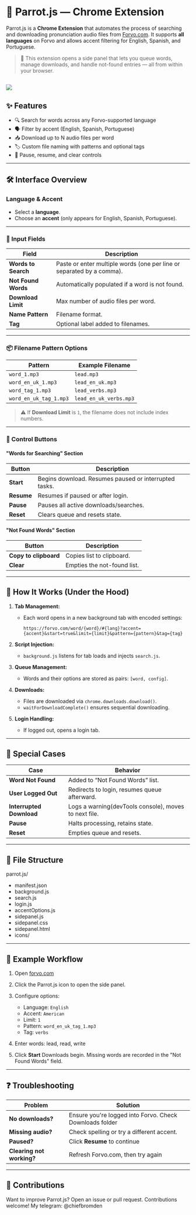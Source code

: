 # 🦜 Parrot.js — Chrome Extension

Parrot.js is a **Chrome Extension** that automates the process of searching and downloading pronunciation audio files from [Forvo.com](https://forvo.com). It supports **all languages** on Forvo and allows accent filtering for English, Spanish, and Portuguese.

> 📌 This extension opens a side panel that lets you queue words, manage downloads, and handle not-found entries — all from within your browser.

![](https://github.com/nickname137/Parrot.js/blob/main/sidepanel0.png)
---

## ✨ Features

- 🔍 Search for words across any Forvo-supported language
- 🗣️ Filter by accent (English, Spanish, Portuguese)
- 📥 Download up to N audio files per word
- 🏷️ Custom file naming with patterns and optional tags
- 🛑 Pause, resume, and clear controls

---

## 🛠 Interface Overview

### Language & Accent

- Select a **language**.
- Choose an **accent** (only appears for English, Spanish, Portuguese).

---

### 🔡 Input Fields

| Field | Description |
|-------|-------------|
| **Words to Search** | Paste or enter multiple words (one per line or separated by a comma). |
| **Not Found Words** | Automatically populated if a word is not found. |
| **Download Limit** | Max number of audio files per word. |
| **Name Pattern** | Filename format. |
| **Tag** | Optional label added to filenames. |

---

### 📦 Filename Pattern Options

| Pattern | Example Filename |
|---------|------------------|
| `word_1.mp3` | `lead.mp3` |
| `word_en_uk_1.mp3` | `lead_en_uk.mp3` |
| `word_tag_1.mp3` | `lead_verbs.mp3` |
| `word_en_uk_tag_1.mp3` | `lead_en_uk_verbs.mp3` |

> ⚠️ If **Download Limit** is `1`, the filename does not include index numbers.

---

### 🧭 Control Buttons

#### "Words for Searching" Section

| Button | Description |
|--------|-------------|
| **Start** | Begins download. Resumes paused or interrupted tasks. |
| **Resume** | Resumes if paused or after login. |
| **Pause** | Pauses all active downloads/searches. |
| **Reset** | Clears queue and resets state. |

#### "Not Found Words" Section

| Button | Description |
|--------|-------------|
| **Copy to clipboard** | Copies list to clipboard. |
| **Clear** | Empties the not-found list. |

---

## 🚀 How It Works (Under the Hood)

1. **Tab Management:**
   - Each word opens in a new background tab with encoded settings:
     ```
     https://forvo.com/word/{word}/#{lang}?accent={accent}&start=true&limit={limit}&pattern={pattern}&tag={tag}
     ```

2. **Script Injection:**
   - `background.js` listens for tab loads and injects `search.js`.

3. **Queue Management:**
   - Words and their options are stored as pairs: `[word, config]`.

4. **Downloads:**
   - Files are downloaded via `chrome.downloads.download()`.
   - `waitForDownloadComplete()` ensures sequential downloading.

5. **Login Handling:**
   - If logged out, opens a login tab.

---

## 🔄 Special Cases

| Case | Behavior |
|------|----------|
| **Word Not Found** | Added to “Not Found Words” list. |
| **User Logged Out** | Redirects to login, resumes queue afterward. |
| **Interrupted Download** | Logs a warning(devTools console), moves to next file. |
| **Pause** | Halts processing, retains state. |
| **Reset** | Empties queue and resets. |

---

## 📂 File Structure
parrot.js/
- manifest.json
- background.js
- search.js
- login.js
- accentOptions.js
- sidepanel.js
- sidepanel.css
- sidepanel.html
- icons/

---

## 🧪 Example Workflow

1. Open [forvo.com](https://forvo.com)
2. Click the Parrot.js icon to open the side panel.
3. Configure options:
   - Language: `English`
   - Accent: `American`
   - Limit: `1`
   - Pattern: `word_en_uk_tag_1.mp3`
   - Tag: `verbs`

4. Enter words: lead, read, write

5. Click **Start**
Downloads begin. Missing words are recorded in the "Not Found Words" field.

---

## ❓ Troubleshooting

| Problem | Solution |
|---------|----------|
| **No downloads?** | Ensure you're logged into Forvo. Check Downloads folder |
| **Missing audio?** | Check spelling or try a different accent. |
| **Paused?** | Click **Resume** to continue |
| **Clearing not working?** | Refresh Forvo.com, then try again |

---

## 🙌 Contributions

Want to improve Parrot.js? Open an issue or pull request. Contributions welcome! My telegram: @chiefbromden
